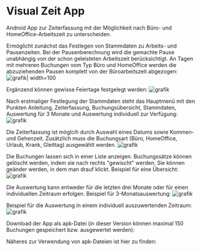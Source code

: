 # Visual Zeit App
Android App zur Zeiterfassung mit der Möglichkeit nach Büro- und HomeOffice-Arbeitszeit zu unterscheiden.

Ermöglicht zunächst das Festlegen von Stammdaten zu Arbeits- und Pausenzeiten. Bei der Pausenberechnung wird die gemachte Pause unabhängig von der schon geleisteten Arbeitszeit berücksichtigt. 
An Tagen mit mehreren Buchungen vom Typ Büro und HomeOffice werden die abzuziehenden Pausen komplett von der Büroarbeitszeit abgezogen:
![grafik](https://github.com/felixso/ZeitApp/assets/6078040/ff0564c0-e8b7-414f-a622-de974cf59744)| width=100


Ergänzend können gewisse Feiertage festgelegt werden:
![grafik](https://github.com/felixso/ZeitApp/assets/6078040/b3d38801-b723-4911-a064-c2fbbcc37072)



Nach erstmaliger Festlegung der Stammdaten steht das Hauptmenü mit den Punkten Anleitung, Zeiterfassung, Buchungsübersicht, Stammdaten, Auswertung für 3 Monate und Auswertung individuell zur Verfügung:
![grafik](https://github.com/felixso/ZeitApp/assets/6078040/f3030164-be49-4ddd-80e3-1f9985a1b725)

Die Zeiterfassung ist möglcih durch Auswahl eines Datums sowie Kommen- und Gehenzeit. Zusätzlich muss die Buchungsart (Büro, HomeOffice, Urlaub, Krank, Gleittag) ausgewählt werden.
![grafik](https://github.com/felixso/ZeitApp/assets/6078040/27393c87-0683-4785-9770-21d78e9b0056)


Die Buchungen lassen sich in einer Liste anzeigen. Buchungssätze können gelöscht werden, indem sie nach rechts "gewischt" werden. Sie können geänder werden, in dem man drauf klickt. Beispiel für eine Übersicht:
![grafik](https://github.com/felixso/ZeitApp/assets/6078040/40a66dd3-f68d-43d1-8c02-fa3667e226f4)

Die Auswertung kann entweder für die letzten drei Monate oder für einen individuellen Zeitraum erfolgen.
Beispiel für 3-Monatsauswertung:
![grafik](https://github.com/felixso/ZeitApp/assets/6078040/4113bd65-286d-4cf6-b59f-fc1eb48006c6)

Beispiel für die Auswertung in einem individuell auszuwertenden Zeitraum:
![grafik](https://github.com/felixso/ZeitApp/assets/6078040/30fa7683-6c5f-42e4-be41-261384f82727)


Download der App als apk-Datei (in dieser Version können maximal 150 Buchungen gespeichert bzw. ausgewertet werden):


Näheres zur Verwendung von apk-Dateien ist hier zu finden:
